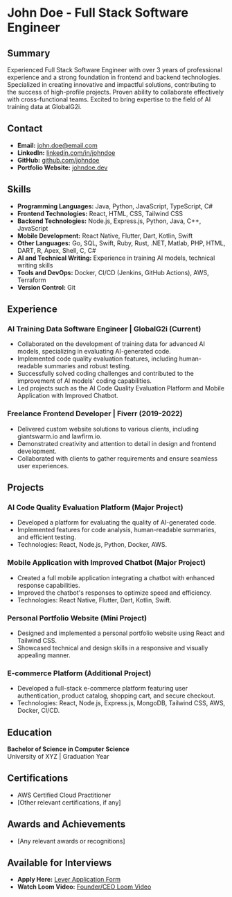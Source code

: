 # John Doe - Full Stack Software Engineer

## Summary
Experienced Full Stack Software Engineer with over 3 years of professional experience and a strong foundation in frontend and backend technologies. Specialized in creating innovative and impactful solutions, contributing to the success of high-profile projects. Proven ability to collaborate effectively with cross-functional teams. Excited to bring expertise to the field of AI training data at GlobalG2i.

## Contact

- **Email:** john.doe@email.com
- **LinkedIn:** [linkedin.com/in/johndoe](https://www.linkedin.com/in/johndoe)
- **GitHub:** [github.com/johndoe](https://github.com/johndoe)
- **Portfolio Website:** [johndoe.dev](https://www.johndoe.dev)

## Skills

- **Programming Languages:** Java, Python, JavaScript, TypeScript, C#
- **Frontend Technologies:** React, HTML, CSS, Tailwind CSS
- **Backend Technologies:** Node.js, Express.js, Python, Java, C++, JavaScript
- **Mobile Development:** React Native, Flutter, Dart, Kotlin, Swift
- **Other Languages:** Go, SQL, Swift, Ruby, Rust, .NET, Matlab, PHP, HTML, DART, R, Apex, Shell, C, C#
- **AI and Technical Writing:** Experience in training AI models, technical writing skills
- **Tools and DevOps:** Docker, CI/CD (Jenkins, GitHub Actions), AWS, Terraform
- **Version Control:** Git

## Experience

### AI Training Data Software Engineer | GlobalG2i (Current)

- Collaborated on the development of training data for advanced AI models, specializing in evaluating AI-generated code.
- Implemented code quality evaluation features, including human-readable summaries and robust testing.
- Successfully solved coding challenges and contributed to the improvement of AI models' coding capabilities.
- Led projects such as the AI Code Quality Evaluation Platform and Mobile Application with Improved Chatbot.

### Freelance Frontend Developer | Fiverr (2019-2022)

- Delivered custom website solutions to various clients, including giantswarm.io and lawfirm.io.
- Demonstrated creativity and attention to detail in design and frontend development.
- Collaborated with clients to gather requirements and ensure seamless user experiences.

## Projects

### AI Code Quality Evaluation Platform (Major Project)

- Developed a platform for evaluating the quality of AI-generated code.
- Implemented features for code analysis, human-readable summaries, and efficient testing.
- Technologies: React, Node.js, Python, Docker, AWS.

### Mobile Application with Improved Chatbot (Major Project)

- Created a full mobile application integrating a chatbot with enhanced response capabilities.
- Improved the chatbot's responses to optimize speed and efficiency.
- Technologies: React Native, Flutter, Dart, Kotlin, Swift.

### Personal Portfolio Website (Mini Project)

- Designed and implemented a personal portfolio website using React and Tailwind CSS.
- Showcased technical and design skills in a responsive and visually appealing manner.

### E-commerce Platform (Additional Project)

- Developed a full-stack e-commerce platform featuring user authentication, product catalog, shopping cart, and secure checkout.
- Technologies: React, Node.js, Express.js, MongoDB, Tailwind CSS, AWS, Docker, CI/CD.

## Education

**Bachelor of Science in Computer Science**  
University of XYZ | Graduation Year

## Certifications

- AWS Certified Cloud Practitioner
- [Other relevant certifications, if any]

## Awards and Achievements

- [Any relevant awards or recognitions]

## Available for Interviews

- **Apply Here:** [Lever Application Form](Application_Link)
- **Watch Loom Video:** [Founder/CEO Loom Video](https://www.loom.com/share/5a8972c7fbbf46aaa3f389b2b6391c40)

